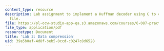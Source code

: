 ```yaml
---
content_type: resource
description: Lab assignment to implement a Huffman decoder using C to compress a data
  file.
file: https://ol-ocw-studio-app-qa.s3.amazonaws.com/courses/6-087-practical-programming-in-c-january-iap-2010/39a5b0af4d8fbeb58ccdc0247c8d6528_MIT6_087IAP10_lab02.pdf
file_type: application/pdf
resourcetype: Document
title: 'Lab 2: Data compression'
uid: 39a5b0af-4d8f-beb5-8ccd-c0247c8d6528
---
```

